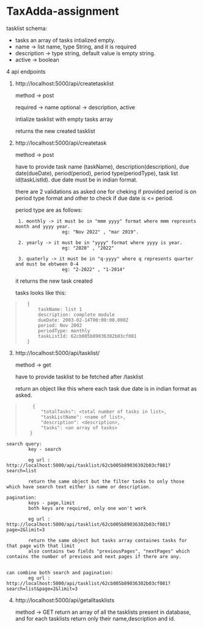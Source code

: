# TaxAdda-assignment


tasklist schema:
-    tasks  an array of tasks intialized empty.
-    name -> list name, type String, and it is required
-    description -> type string, default value is empty string.
-    active -> boolean


4 api endpoints

1) http://localhost:5000/api/createtasklist
    
    method -> post
    
    required -> name
    optional -> description, active
    
    intialize tasklist with empty tasks array
    
    returns the new created tasklist
    

2) http://localhost:5000/api/createtask

    method -> post
    
    have to provide task name (taskName), description(description), due date(dueDate), period(period), period type(periodType), task list id(taskListId).
    due date must be in indian format.
    
    there are 2 validations as asked one for cheking if provided period is on period type format and other to check if due date is <= period.
    
    period type are as follows:
        
        1. monthly -> it must be in "mmm yyyy" format where mmm represnts month and yyyy year.
                        eg: "Nov 2022" , "mar 2019".
        
        2. yearly -> it must be in "yyyy" format where yyyy is year.
                        eg: "2020" , "2022"
                        
        3. quaterly -> it must be in "q-yyyy" where q represents quarter and must be ebtween 0-4
                        eg: "2-2022" , "1-2014"
    
    it returns the new task created
    
    tasks looks like this:
>       {  
>           taskName: list 1
>           description: complete module
>           dueDate: 2003-02-14T00:00:00.000Z
>           period: Nov 2002
>           periodType: monthly
>           taskListId: 62cb005b89036302b03cf081
>       }
    
 
3) http://localhost:5000/api/tasklist/<tasklistid>

    method -> get
    
    have to provide tasklist to be fetched after /tasklist
    
    return an object like this where each task due date is in indian format as asked.
>         {
>            "totalTasks": <total number of tasks in list>,
>            "taskListName": <name of list>,
>            "description": <description>,
>            "tasks": <an array of tasks>
>        }

    search query:
            key - search
            
            eg url : http://localhost:5000/api/tasklist/62cb005b89036302b03cf081?search=list
            
            return the same object but the filter tasks to only those which have search text either is name or description.
            
    pagination:
            keys - page,limit
            both keys are required, only one won't work
            
            eg url : http://localhost:5000/api/tasklist/62cb005b89036302b03cf081?page=2&limit=3
            
            return the same object but tasks array containes tasks for that page with that limit
            also contains two fields "previousPages", "nextPages" which contains the number of previous and next pages if there are any. 
        
    
    can combine both search and pagination:
            eg url : http://localhost:5000/api/tasklist/62cb005b89036302b03cf081?search=list&page=2&limit=3
            
    
        
4) http://localhost:5000/api/getalltasklists
    
    method -> GET
    return an array of all the tasklists present in database, and for each tasklists return only their name,description and id.
